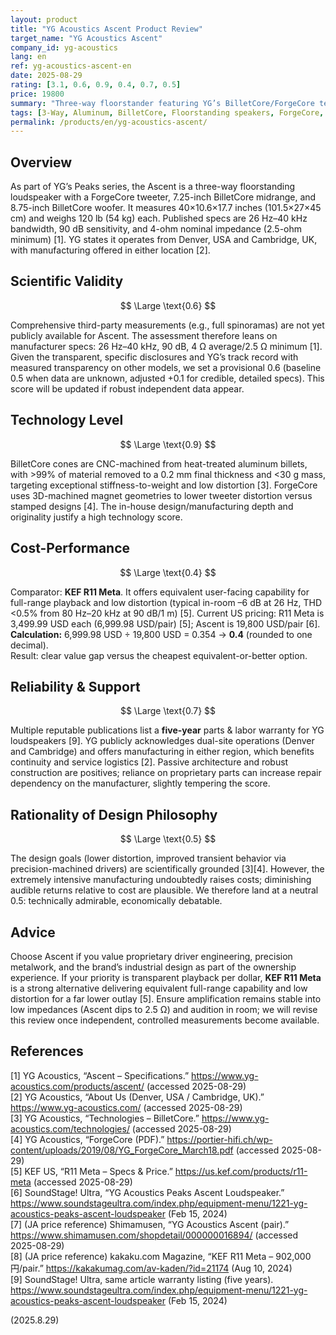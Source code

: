 ```yaml
---
layout: product
title: "YG Acoustics Ascent Product Review"
target_name: "YG Acoustics Ascent"
company_id: yg-acoustics
lang: en
ref: yg-acoustics-ascent-en
date: 2025-08-29
rating: [3.1, 0.6, 0.9, 0.4, 0.7, 0.5]
price: 19800
summary: "Three-way floorstander featuring YG’s BilletCore/ForgeCore tech. Strong engineering and build; limited third-party measurements keep scientific certainty provisional. Cost-performance lags cheaper, equivalently capable alternatives."
tags: [3-Way, Aluminum, BilletCore, Floorstanding speakers, ForgeCore, Passive, Premium]
permalink: /products/en/yg-acoustics-ascent/
---
```

## Overview

As part of YG’s Peaks series, the Ascent is a three-way floorstanding loudspeaker with a ForgeCore tweeter, 7.25-inch BilletCore midrange, and 8.75-inch BilletCore woofer. It measures 40×10.6×17.7 inches (101.5×27×45 cm) and weighs 120 lb (54 kg) each. Published specs are 26 Hz–40 kHz bandwidth, 90 dB sensitivity, and 4-ohm nominal impedance (2.5-ohm minimum) [1]. YG states it operates from Denver, USA and Cambridge, UK, with manufacturing offered in either location [2].

## Scientific Validity

$$ \Large \text{0.6} $$

Comprehensive third-party measurements (e.g., full spinoramas) are not yet publicly available for Ascent. The assessment therefore leans on manufacturer specs: 26 Hz–40 kHz, 90 dB, 4 Ω average/2.5 Ω minimum [1]. Given the transparent, specific disclosures and YG’s track record with measured transparency on other models, we set a provisional 0.6 (baseline 0.5 when data are unknown, adjusted +0.1 for credible, detailed specs). This score will be updated if robust independent data appear.

## Technology Level

$$ \Large \text{0.9} $$

BilletCore cones are CNC-machined from heat-treated aluminum billets, with >99% of material removed to a 0.2 mm final thickness and <30 g mass, targeting exceptional stiffness-to-weight and low distortion [3]. ForgeCore uses 3D-machined magnet geometries to lower tweeter distortion versus stamped designs [4]. The in-house design/manufacturing depth and originality justify a high technology score.

## Cost-Performance

$$ \Large \text{0.4} $$

Comparator: **KEF R11 Meta**. It offers equivalent user-facing capability for full-range playback and low distortion (typical in-room –6 dB at 26 Hz, THD <0.5% from 80 Hz–20 kHz at 90 dB/1 m) [5]. Current US pricing: R11 Meta is 3,499.99 USD each (6,999.98 USD/pair) [5]; Ascent is 19,800 USD/pair [6].  
**Calculation:** 6,999.98 USD ÷ 19,800 USD = 0.354 → **0.4** (rounded to one decimal).  
Result: clear value gap versus the cheapest equivalent-or-better option.

## Reliability & Support

$$ \Large \text{0.7} $$

Multiple reputable publications list a **five-year** parts & labor warranty for YG loudspeakers [9]. YG publicly acknowledges dual-site operations (Denver and Cambridge) and offers manufacturing in either region, which benefits continuity and service logistics [2]. Passive architecture and robust construction are positives; reliance on proprietary parts can increase repair dependency on the manufacturer, slightly tempering the score.

## Rationality of Design Philosophy

$$ \Large \text{0.5} $$

The design goals (lower distortion, improved transient behavior via precision-machined drivers) are scientifically grounded [3][4]. However, the extremely intensive manufacturing undoubtedly raises costs; diminishing audible returns relative to cost are plausible. We therefore land at a neutral 0.5: technically admirable, economically debatable.

## Advice

Choose Ascent if you value proprietary driver engineering, precision metalwork, and the brand’s industrial design as part of the ownership experience. If your priority is transparent playback per dollar, **KEF R11 Meta** is a strong alternative delivering equivalent full-range capability and low distortion for a far lower outlay [5]. Ensure amplification remains stable into low impedances (Ascent dips to 2.5 Ω) and audition in room; we will revise this review once independent, controlled measurements become available.

## References

[1] YG Acoustics, “Ascent – Specifications.” https://www.yg-acoustics.com/products/ascent/ (accessed 2025-08-29)  
[2] YG Acoustics, “About Us (Denver, USA / Cambridge, UK).” https://www.yg-acoustics.com/ (accessed 2025-08-29)  
[3] YG Acoustics, “Technologies – BilletCore.” https://www.yg-acoustics.com/technologies/ (accessed 2025-08-29)  
[4] YG Acoustics, “ForgeCore (PDF).” https://portier-hifi.ch/wp-content/uploads/2019/08/YG_ForgeCore_March18.pdf (accessed 2025-08-29)  
[5] KEF US, “R11 Meta – Specs & Price.” https://us.kef.com/products/r11-meta (accessed 2025-08-29)  
[6] SoundStage! Ultra, “YG Acoustics Peaks Ascent Loudspeaker.” https://www.soundstageultra.com/index.php/equipment-menu/1221-yg-acoustics-peaks-ascent-loudspeaker (Feb 15, 2024)  
[7] (JA price reference) Shimamusen, “YG Acoustics Ascent (pair).” https://www.shimamusen.com/shopdetail/000000016894/ (accessed 2025-08-29)  
[8] (JA price reference) kakaku.com Magazine, “KEF R11 Meta – 902,000円/pair.” https://kakakumag.com/av-kaden/?id=21174 (Aug 10, 2024)  
[9] SoundStage! Ultra, same article warranty listing (five years). https://www.soundstageultra.com/index.php/equipment-menu/1221-yg-acoustics-peaks-ascent-loudspeaker (Feb 15, 2024)

(2025.8.29)

